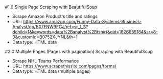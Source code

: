 #1.0 Single Page Scraping with BeautifulSoup
- Scrape Amazon Product's title and ratings
- URL: https://www.amazon.com/Funny-Data-Systems-Business-Analyst/dp/B07FNW9FGJ/ref=sr_1_3?dchild=1&keywords=data%2Banalyst%2Btshirt&qid=1626655184&sr=8-3&customId=B0752XJYNL&th=1
- Data type: HTML data

#2.0 Multiple Pages (Pages with pagination) Scraping with BeautifulSoup
- Scrape NHL Teams Performance
- URL: https://www.scrapethissite.com/pages/forms/
- Data type: HTML data (multiple pages)
